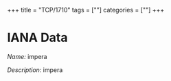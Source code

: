 +++
title = "TCP/1710"
tags = [""]
categories = [""]
+++

# IANA Data

_Name:_ impera

_Description:_ impera

